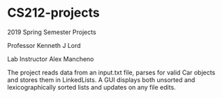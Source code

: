 # CS212-projects
2019 Spring Semester Projects

Professor Kenneth J Lord

Lab Instructor Alex Mancheno

The project reads data from an input.txt file, parses for valid Car objects and stores them in LinkedLists. A GUI displays both unsorted and lexicographically sorted lists and updates on any file edits.
